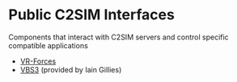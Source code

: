 # Public C2SIM Interfaces

Components that interact with C2SIM servers and control specific compatible applications

* [VR-Forces](c2simVRFinterface)
* [VBS3](VBS3_C2Sim) (provided by Iain Gillies)
